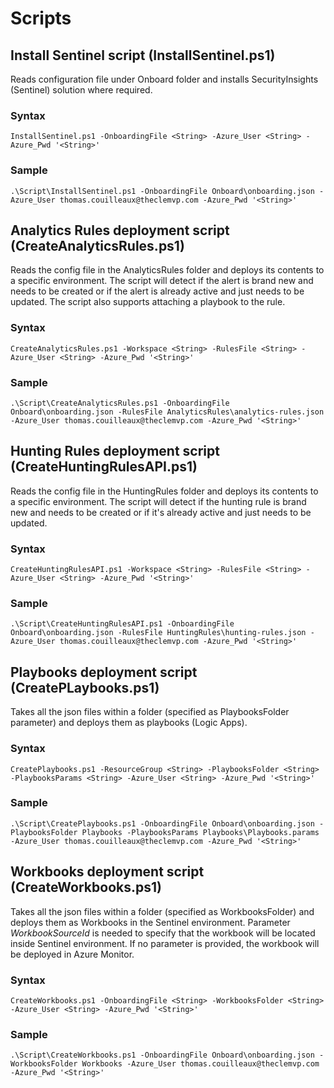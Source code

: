 # Scripts

## Install Sentinel script (InstallSentinel.ps1)

Reads configuration file under Onboard folder and installs SecurityInsights (Sentinel) solution where required.

### Syntax

`InstallSentinel.ps1 -OnboardingFile <String> -Azure_User <String> -Azure_Pwd '<String>'`

### Sample

`.\Script\InstallSentinel.ps1 -OnboardingFile Onboard\onboarding.json -Azure_User thomas.couilleaux@theclemvp.com -Azure_Pwd '<String>'`

## Analytics Rules deployment script (CreateAnalyticsRules.ps1)

Reads the config file in the AnalyticsRules folder and deploys its contents to a specific environment. The script will detect if the alert is brand new and needs to be created or if the alert is already active and just needs to be updated. The script also supports attaching a playbook to the rule.

### Syntax 

`CreateAnalyticsRules.ps1 -Workspace <String> -RulesFile <String> -Azure_User <String> -Azure_Pwd '<String>'`

### Sample

`.\Script\CreateAnalyticsRules.ps1 -OnboardingFile Onboard\onboarding.json -RulesFile AnalyticsRules\analytics-rules.json -Azure_User thomas.couilleaux@theclemvp.com -Azure_Pwd '<String>'`

## Hunting Rules deployment script (CreateHuntingRulesAPI.ps1)

Reads the config file in the HuntingRules folder and deploys its contents to a specific environment. The script will detect if the hunting rule is brand new and needs to be created or if it's already active and just needs to be updated.

### Syntax

`CreateHuntingRulesAPI.ps1 -Workspace <String> -RulesFile <String> -Azure_User <String> -Azure_Pwd '<String>'`

### Sample

`.\Script\CreateHuntingRulesAPI.ps1 -OnboardingFile Onboard\onboarding.json -RulesFile HuntingRules\hunting-rules.json -Azure_User thomas.couilleaux@theclemvp.com -Azure_Pwd '<String>'`

## Playbooks deployment script (CreatePLaybooks.ps1)

Takes all the json files within a folder (specified as PlaybooksFolder parameter) and deploys them as playbooks (Logic Apps).

### Syntax

`CreatePlaybooks.ps1 -ResourceGroup <String> -PlaybooksFolder <String> -PlaybooksParams <String> -Azure_User <String> -Azure_Pwd '<String>'`

### Sample

`.\Script\CreatePlaybooks.ps1 -OnboardingFile Onboard\onboarding.json -PlaybooksFolder Playbooks -PlaybooksParams Playbooks\Playbooks.params -Azure_User thomas.couilleaux@theclemvp.com -Azure_Pwd '<String>'`

## Workbooks deployment script (CreateWorkbooks.ps1)

Takes all the json files within a folder (specified as WorkbooksFolder) and deploys them as Workbooks in the Sentinel environment. Parameter *WorkbookSourceId* is needed to specify that the workbook will be located inside Sentinel environment. If no parameter is provided, the workbook will be deployed in Azure Monitor.

### Syntax

`CreateWorkbooks.ps1 -OnboardingFile <String> -WorkbooksFolder <String> -Azure_User <String> -Azure_Pwd '<String>'`

### Sample

`.\Script\CreateWorkbooks.ps1 -OnboardingFile Onboard\onboarding.json -WorkbooksFolder Workbooks -Azure_User thomas.couilleaux@theclemvp.com -Azure_Pwd '<String>'`